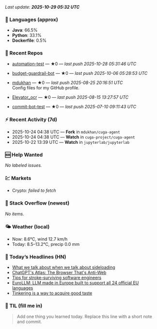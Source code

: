 

<!-- DAILY-SECTION:START -->
_Last update: **2025-10-29 05:32 UTC**_


### 🧪 Languages (approx)
- **Java**: 66.5%
- **Python**: 33.1%
- **Dockerfile**: 0.5%

### 🔧 Recent Repos
- [automation-test](https://github.com/mdukhan/automation-test) — ★0 — _last push 2025-10-28 05:31:46 UTC_  
  
- [budget-guardrail-bot](https://github.com/mdukhan/budget-guardrail-bot) — ★0 — _last push 2025-10-06 05:28:53 UTC_  
  
- [mdukhan](https://github.com/mdukhan/mdukhan) — ★0 — _last push 2025-08-25 20:16:51 UTC_  
  Config files for my GitHub profile.
- [Elevator_ocr](https://github.com/mdukhan/Elevator_ocr) — ★0 — _last push 2025-08-15 13:27:57 UTC_  
  
- [commit-bot-test](https://github.com/mdukhan/commit-bot-test) — ★0 — _last push 2025-07-10 09:11:43 UTC_  
  

### ⚡ Recent Activity (7d)
- 2025-10-24 04:38 UTC — **Fork** in `mdukhan/cuga-agent`
- 2025-10-24 04:38 UTC — **Watch** in `cuga-project/cuga-agent`
- 2025-10-22 13:39 UTC — **Watch** in `jupyterlab/jupyterlab`

### 🆘 Help Wanted
_No labeled issues._

### 💹 Markets
- Crypto: _failed to fetch_

### 🧩 Stack Overflow (newest)
_No items._

### 🌤️ Weather (local)
- Now: 8.6°C, wind 12.7 km/h
- Today: 8.5–13.2°C, precip 0.0 mm

### 📰 Today’s Headlines (HN)
- [What we talk about when we talk about sideloading](http://keepandroidopen.org/)
- [ChatGPT&#x27;s Atlas: The Browser That&#x27;s Anti-Web](https://f-droid.org/2025/10/28/sideloading.html)
- [Tips for stroke-surviving software engineers](https://www.anildash.com//2025/10/22/atlas-anti-web-browser/)
- [EuroLLM: LLM made in Europe built to support all 24 official EU languages](https://blog.j11y.io/2025-10-29_stroke_tips_for_engineers/)
- [Tinkering is a way to acquire good taste](https://eurollm.io/)

### 🧠 TIL (fill me in)
> Add one thing you learned today. Replace this line with a short note and commit.

<!-- DAILY-SECTION:END -->
